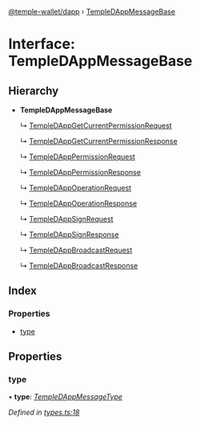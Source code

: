 [@temple-wallet/dapp](../README.md) › [TempleDAppMessageBase](templedappmessagebase.md)

# Interface: TempleDAppMessageBase

## Hierarchy

* **TempleDAppMessageBase**

  ↳ [TempleDAppGetCurrentPermissionRequest](templedappgetcurrentpermissionrequest.md)

  ↳ [TempleDAppGetCurrentPermissionResponse](templedappgetcurrentpermissionresponse.md)

  ↳ [TempleDAppPermissionRequest](templedapppermissionrequest.md)

  ↳ [TempleDAppPermissionResponse](templedapppermissionresponse.md)

  ↳ [TempleDAppOperationRequest](templedappoperationrequest.md)

  ↳ [TempleDAppOperationResponse](templedappoperationresponse.md)

  ↳ [TempleDAppSignRequest](templedappsignrequest.md)

  ↳ [TempleDAppSignResponse](templedappsignresponse.md)

  ↳ [TempleDAppBroadcastRequest](templedappbroadcastrequest.md)

  ↳ [TempleDAppBroadcastResponse](templedappbroadcastresponse.md)

## Index

### Properties

* [type](templedappmessagebase.md#type)

## Properties

###  type

• **type**: *[TempleDAppMessageType](../enums/templedappmessagetype.md)*

*Defined in [types.ts:18](https://github.com/madfish-solutions/thanoswallet-dapp/blob/442d5c3/src/types.ts#L18)*
